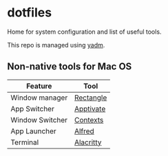 # dotfiles

Home for system configuration and list of useful tools.

This repo is managed using [yadm](https://yadm.io/).

## Non-native tools for Mac OS

| Feature         | Tool                                      |
| --------------- | ----------------------------------------- |
| Window manager  | [Rectangle](https://rectangleapp.com/)    |
| App Switcher    | [Apptivate](http://www.apptivateapp.com/) |
| Window Switcher | [Contexts](https://contexts.co/)          |
| App Launcher    | [Alfred](https://www.alfredapp.com/)      |
| Terminal        | [Alacritty](https://alacritty.org/)       |
